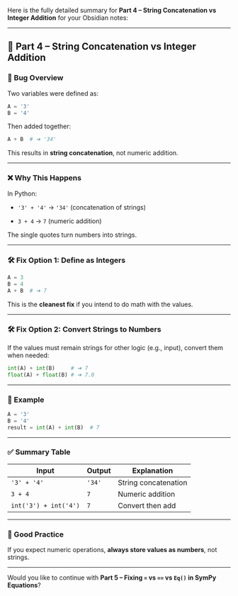 Here is the fully detailed summary for **Part 4 – String Concatenation vs Integer Addition** for your Obsidian notes:

---

## 🔢 Part 4 – String Concatenation vs Integer Addition

### 📌 Bug Overview

Two variables were defined as:

```python
A = '3'
B = '4'
```

Then added together:

```python
A + B  # ➜ '34'
```

This results in **string concatenation**, not numeric addition.

---

### ❌ Why This Happens

In Python:

- `'3' + '4'` → `'34'` (concatenation of strings)
    
- `3 + 4` → `7` (numeric addition)
    

The single quotes turn numbers into strings.

---

### 🛠 Fix Option 1: Define as Integers

```python
A = 3
B = 4
A + B  # ➜ 7
```

This is the **cleanest fix** if you intend to do math with the values.

---

### 🛠 Fix Option 2: Convert Strings to Numbers

If the values must remain strings for other logic (e.g., input), convert them when needed:

```python
int(A) + int(B)     # ➜ 7
float(A) + float(B) # ➜ 7.0
```

---

### 🧪 Example

```python
A = '3'
B = '4'
result = int(A) + int(B)  # 7
```

---

### ✅ Summary Table

|Input|Output|Explanation|
|---|---|---|
|`'3' + '4'`|`'34'`|String concatenation|
|`3 + 4`|`7`|Numeric addition|
|`int('3') + int('4')`|`7`|Convert then add|

---

### 💬 Good Practice

If you expect numeric operations, **always store values as numbers**, not strings.

---

Would you like to continue with **Part 5 – Fixing `=` vs `==` vs `Eq()` in SymPy Equations**?